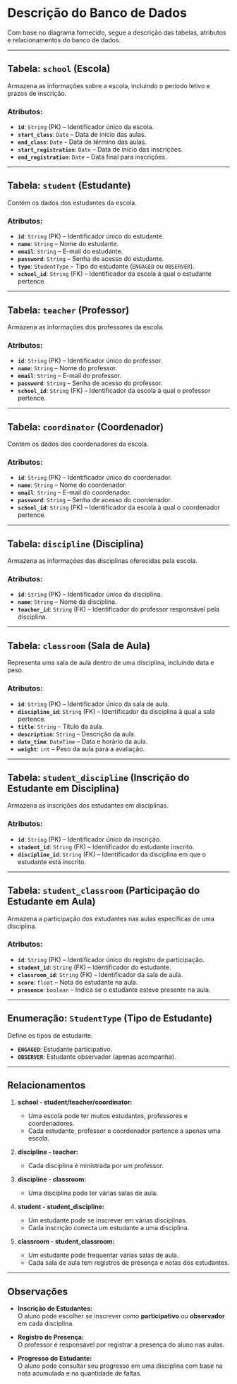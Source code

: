 # Descrição do Banco de Dados

Com base no diagrama fornecido, segue a descrição das tabelas, atributos e relacionamentos do banco de dados.

---

## **Tabela: `school` (Escola)**

Armazena as informações sobre a escola, incluindo o período letivo e prazos de inscrição.

### **Atributos:**

- **`id`**: `String` (PK) – Identificador único da escola.
- **`start_class`**: `Date` – Data de início das aulas.
- **`end_class`**: `Date` – Data de término das aulas.
- **`start_registration`**: `Date` – Data de início das inscrições.
- **`end_registration`**: `Date` – Data final para inscrições.

---

## **Tabela: `student` (Estudante)**

Contém os dados dos estudantes da escola.

### **Atributos:**

- **`id`**: `String` (PK) – Identificador único do estudante.
- **`name`**: `String` – Nome do estudante.
- **`email`**: `String` – E-mail do estudante.
- **`password`**: `String` – Senha de acesso do estudante.
- **`type`**: `StudentType` – Tipo do estudante (`ENGAGED` ou `OBSERVER`).
- **`school_id`**: `String` (FK) – Identificador da escola à qual o estudante pertence.

---

## **Tabela: `teacher` (Professor)**

Armazena as informações dos professores da escola.

### **Atributos:**

- **`id`**: `String` (PK) – Identificador único do professor.
- **`name`**: `String` – Nome do professor.
- **`email`**: `String` – E-mail do professor.
- **`password`**: `String` – Senha de acesso do professor.
- **`school_id`**: `String` (FK) – Identificador da escola à qual o professor pertence.

---

## **Tabela: `coordinator` (Coordenador)**

Contém os dados dos coordenadores da escola.

### **Atributos:**

- **`id`**: `String` (PK) – Identificador único do coordenador.
- **`name`**: `String` – Nome do coordenador.
- **`email`**: `String` – E-mail do coordenador.
- **`password`**: `String` – Senha de acesso do coordenador.
- **`school_id`**: `String` (FK) – Identificador da escola à qual o coordenador pertence.

---

## **Tabela: `discipline` (Disciplina)**

Armazena as informações das disciplinas oferecidas pela escola.

### **Atributos:**

- **`id`**: `String` (PK) – Identificador único da disciplina.
- **`name`**: `String` – Nome da disciplina.
- **`teacher_id`**: `String` (FK) – Identificador do professor responsável pela disciplina.

---

## **Tabela: `classroom` (Sala de Aula)**

Representa uma sala de aula dentro de uma disciplina, incluindo data e peso.

### **Atributos:**

- **`id`**: `String` (PK) – Identificador único da sala de aula.
- **`discipline_id`**: `String` (FK) – Identificador da disciplina à qual a sala pertence.
- **`title`**: `String` – Título da aula.
- **`description`**: `String` – Descrição da aula.
- **`date_time`**: `DateTime` – Data e horário da aula.
- **`weight`**: `int` – Peso da aula para a avaliação.

---

## **Tabela: `student_discipline` (Inscrição do Estudante em Disciplina)**

Armazena as inscrições dos estudantes em disciplinas.

### **Atributos:**

- **`id`**: `String` (PK) – Identificador único da inscrição.
- **`student_id`**: `String` (FK) – Identificador do estudante inscrito.
- **`discipline_id`**: `String` (FK) – Identificador da disciplina em que o estudante está inscrito.

---

## **Tabela: `student_classroom` (Participação do Estudante em Aula)**

Armazena a participação dos estudantes nas aulas específicas de uma disciplina.

### **Atributos:**

- **`id`**: `String` (PK) – Identificador único do registro de participação.
- **`student_id`**: `String` (FK) – Identificador do estudante.
- **`classroom_id`**: `String` (FK) – Identificador da sala de aula.
- **`score`**: `float` – Nota do estudante na aula.
- **`presence`**: `boolean` – Indica se o estudante esteve presente na aula.

---

## **Enumeração: `StudentType` (Tipo de Estudante)**

Define os tipos de estudante.

- **`ENGAGED`**: Estudante participativo.
- **`OBSERVER`**: Estudante observador (apenas acompanha).

---

## **Relacionamentos**

1. **school - student/teacher/coordinator:**

   - Uma escola pode ter muitos estudantes, professores e coordenadores.
   - Cada estudante, professor e coordenador pertence a apenas uma escola.

2. **discipline - teacher:**

   - Cada disciplina é ministrada por um professor.

3. **discipline - classroom:**

   - Uma disciplina pode ter várias salas de aula.

4. **student - student_discipline:**

   - Um estudante pode se inscrever em várias disciplinas.
   - Cada inscrição conecta um estudante a uma disciplina.

5. **classroom - student_classroom:**
   - Um estudante pode frequentar várias salas de aula.
   - Cada sala de aula tem registros de presença e notas dos estudantes.

---

## **Observações**

- **Inscrição de Estudantes:**  
  O aluno pode escolher se inscrever como **participativo** ou **observador** em cada disciplina.

- **Registro de Presença:**  
  O professor é responsável por registrar a presença do aluno nas aulas.

- **Progresso do Estudante:**  
  O aluno pode consultar seu progresso em uma disciplina com base na nota acumulada e na quantidade de faltas.
